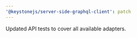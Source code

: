 ```yaml
---
'@keystonejs/server-side-graphql-client': patch
---
```


Updated API tests to cover all available adapters.
